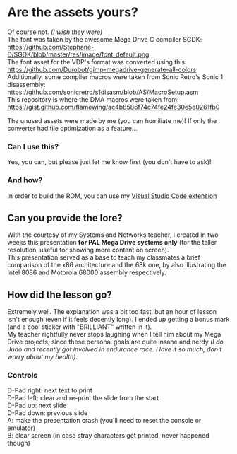 # Are the assets yours?
Of course not. *(I wish they were)*  
The font was taken by the awesome Mega Drive C compiler SGDK: https://github.com/Stephane-D/SGDK/blob/master/res/image/font_default.png  
The font asset for the VDP's format was converted using this: https://github.com/Durobot/gimp-megadrive-generate-all-colors  
Additionally, some complier macros were taken from Sonic Retro's Sonic 1 disassembly: https://github.com/sonicretro/s1disasm/blob/AS/MacroSetup.asm  
This repository is where the DMA macros were taken from: https://gist.github.com/flamewing/ac4b8586f74c74fe24fe30e5e0261fb0  

The unused assets were made by me (you can humiliate me)! If only the converter had tile optimization as a feature...
### Can I use this?
Yes, you can, but please just let me know first (you don't have to ask)!

### And how?
In order to build the ROM, you can use my [Visual Studio Code extension](https://github.com/Franklin0770/megaenvironment)

## Can you provide the lore?
With the courtesy of my Systems and Networks teacher, I created in two weeks this presentation **for PAL Mega Drive systems only** (for the taller resolution, useful for showing more content on screen).  
This presentation served as a base to teach my classmates a brief comparison of the x86 architecture and the 68k one, by also illustrating the Intel 8086 and Motorola 68000 assembly respectively.

## How did the lesson go?
Extremely well. The explanation was a bit too fast, but an hour of lesson isn't enough (even if it feels decently long). I ended up getting a bonus mark (and a cool sticker with "BRILLIANT" written in it).  
My teacher rightfully never stops laughing when I tell him about my Mega Drive projects, since these personal goals are quite insane and nerdy *(I do Judo and recently got involved in endurance race. I love it so much, don't worry about my health)*.

### Controls
D-Pad right: next text to print  
D-Pad left: clear and re-print the slide from the start  
D-Pad up: next slide  
D-Pad down: previous slide  
A: make the presentation crash (you'll need to reset the console or emulator)  
B: clear screen (in case stray characters get printed, never happened though)  
